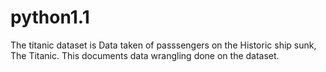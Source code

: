 # python1.1
The titanic dataset is Data taken of passsengers on the Historic ship sunk, The Titanic. This documents data wrangling done on the dataset.
